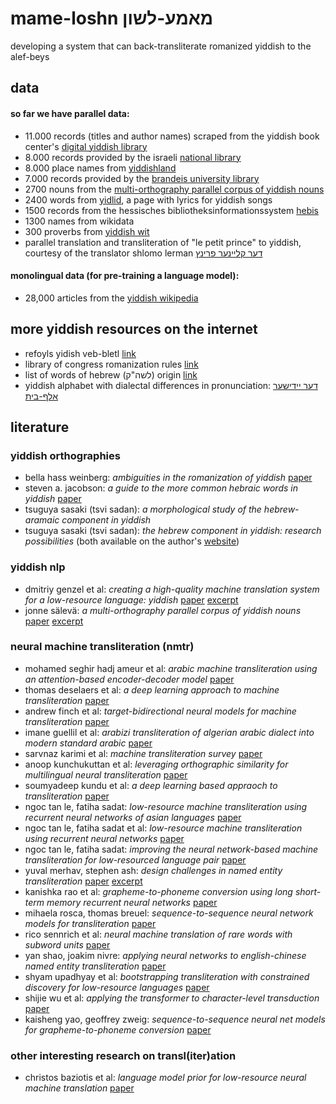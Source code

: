 # mame-loshn מאמע-לשון

developing a system that can back-transliterate romanized yiddish to the alef-beys

## data

#### so far we have parallel data:

- 11.000 records (titles and author names) scraped from the yiddish book center's [digital yiddish library](https://www.yiddishbookcenter.org/collections/digital-yiddish-library)
- 8.000 records provided by the israeli [national library](https://www.nli.org.il)
- 8.000 place names from [yiddishland](https://yivo.org/yiddishland-topo)
- 7.000 records provided by the [brandeis university library](https://www.brandeis.edu/library/)
- 2700 nouns from the [multi-orthography parallel corpus of yiddish nouns](https://codeberg.org/jonne/yiddish-lrec-2020)
- 2400 words from [yidlid](http://yidlid.org/), a page with lyrics for yiddish songs
- 1500 records from the hessisches bibliotheksinformationssystem [hebis](https://www.hebis.de/)
- 1300 names from wikidata
- 300 proverbs from [yiddish wit](https://www.yiddishwit.com/List.html)
- parallel translation and transliteration of "le petit prince" to yiddish, courtesy of the translator shlomo lerman [דער קליינער פרינץ](http://www.petit-prince.at/pp-jidd.htm)

#### monolingual data (for pre-training a language model):

- 28,000 articles from the [yiddish wikipedia](https://yi.wikipedia.org/wiki/%D7%94%D7%95%D7%99%D7%A4%D7%98_%D7%96%D7%99%D7%99%D7%98)

## more yiddish resources on the internet

- refoyls yidish veb-bletl [link](https://www.cs.uky.edu/~raphael/yiddish.html)
- library of congress romanization rules [link](https://www.loc.gov/catdir/cpso/romanization/hebrew.pdf)
- list of words of hebrew (לשה"ק) origin [link](https://yi.wikipedia.org/wiki/%D7%9C%D7%99%D7%A1%D7%98%D7%A2_%D7%A4%D7%95%D7%9F_%D7%9C%D7%A9%D7%95%D7%9F-%D7%A7%D7%95%D7%93%D7%A9_%D7%95%D7%95%D7%A2%D7%A8%D7%98%D7%A2%D7%A8_%D7%90%D7%99%D7%9F_%D7%99%D7%99%D7%93%D7%99%D7%A9)
- yiddish alphabet with dialectal differences in pronunciation: [דער יידישער אלף-בית](https://tildeweb.au.dk/au132769/alefbeys.htm)

## literature

### yiddish orthographies

- bella hass weinberg: *ambiguities in the romanization of yiddish* [paper](https://ajlpublishing.org/index.php/jl/article/download/163/153/)
- steven a. jacobson: *a guide to the more common hebraic words in yiddish* [paper](https://www.yiddishbookcenter.org/collections/yiddish-books/spb-nybc203464/jacobson-steven-a-a-guide-to-the-more-common-hebraic-words-in-yiddish)
- tsuguya sasaki (tsvi sadan): *a morphological study of the hebrew-aramaic component in yiddish*
- tsuguya sasaki (tsvi sadan): *the hebrew component in yiddish: research possibilities* (both available on the author's [website](https://sites.google.com/view/tsvisadan/research/publications))

### yiddish nlp

- dmitriy genzel et al: *creating a high-quality machine translation system for a low-resource language: yiddish* [paper](https://research.google/pubs/pub35627/) [excerpt](excerpts/genzel-macherey-uszkoreit-2009)
- jonne sälevä: *a multi-orthography parallel corpus of yiddish nouns* [paper](https://www.aclweb.org/anthology/2020.lrec-1.119/) [excerpt](excerpts/sälevä-2020)

### neural machine transliteration (nmtr)

- mohamed seghir hadj ameur et al: *arabic machine transliteration using an attention-based encoder-decoder model* [paper](https://www.researchgate.net/publication/320972105_Arabic_Machine_Transliteration_using_an_Attention-based_Encoder-decoder_Model)
- thomas deselaers et al: *a deep learning approach to machine transliteration* [paper](https://dl.acm.org/doi/10.5555/1626431.1626476)
- andrew finch et al: *target-bidirectional neural models for machine transliteration* [paper](https://www.aclweb.org/anthology/W16-2711/)
- imane guellil et al: *arabizi transliteration of algerian arabic dialect into modern standard arabic* [paper](https://www.researchgate.net/publication/318755390_Arabizi_transliteration_of_Algerian_Arabic_dialect_into_Modern_Standard_Arabic)
- sarvnaz karimi et al: *machine transliteration survey* [paper](https://dl.acm.org/doi/10.1145/1922649.1922654) 
- anoop kunchukuttan et al: *leveraging orthographic similarity for multilingual neural transliteration* [paper](https://transacl.org/ojs/index.php/tacl/article/view/1248)
- soumyadeep kundu et al: *a deep learning based appraoch to transliteration* [paper](https://www.aclweb.org/anthology/W18-2411/)
- ngoc tan le, fatiha sadat: *low-resource machine transliteration using recurrent neural networks of asian languages* [paper](https://www.aclweb.org/anthology/W18-2414/)
- ngoc tan le, fatiha sadat et al: *low-resource machine transliteration using recurrent neural networks* [paper](https://dl.acm.org/doi/abs/10.1145/3265752)
- ngoc tan le, fatiha sadat: *improving the neural network-based machine transliteration for low-resourced language pair* [paper](https://www.aclweb.org/anthology/Y18-1038/)
- yuval merhav, stephen ash: *design challenges in named entity transliteration* [paper](https://www.aclweb.org/anthology/C18-1053/) [excerpt](excerpts/merhav-ash-2018)
- kanishka rao et al: *grapheme-to-phoneme conversion using long short-term memory recurrent neural networks* [paper](https://ieeexplore.ieee.org/document/7178767)
- mihaela rosca, thomas breuel: *sequence-to-sequence neural network models for transliteration* [paper](https://arxiv.org/abs/1610.09565)
- rico sennrich et al: *neural machine translation of rare words with subword units* [paper](https://www.aclweb.org/anthology/P16-1162/)
- yan shao, joakim nivre: *applying neural networks to english-chinese named entity transliteration* [paper](https://www.aclweb.org/anthology/W16-2710.pdf)
- shyam upadhyay et al: *bootstrapping transliteration with constrained discovery for low-resource languages* [paper](https://www.aclweb.org/anthology/D18-1046/)
- shijie wu et al: *applying the transformer to character-level transduction* [paper](https://arxiv.org/abs/2005.10213)
- kaisheng yao, geoffrey zweig: *sequence-to-sequence neural net models for grapheme-to-phoneme conversion* [paper](https://arxiv.org/abs/1506.00196)

### other interesting research on transl(iter)ation

- christos baziotis et al: *language model prior for low-resource neural machine translation* [paper](https://arxiv.org/abs/2004.14928)
